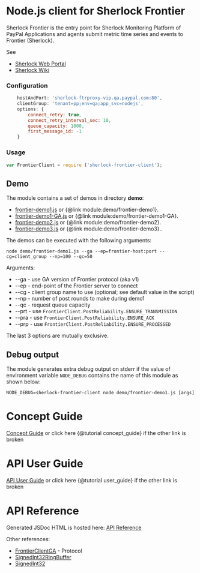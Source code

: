 Node.js client for Sherlock Frontier
===============================

Sherlock Frontier is the entry point for Sherlock Monitoring Platform of PayPal Applications and agents submit metric time series and events to Frontier (Sherlock).

See

* [Sherlock Web Portal](http://sherlock)
* [Sherlock Wiki](https://engineering.paypalcorp.com/confluence/display/Monitoring/Sherlock)

### Configuration

```js
    hostAndPort: 'sherlock-ftrproxy-vip.qa.paypal.com:80',
    clientGroup: 'tenant=pp;env=qa;app_svc=nodejs',
    options: {
        connect_retry: true,
        connect_retry_interval_sec: 10,
        queue_capacity: 1000,
        first_message_id: -1
    }
```

### Usage

```js
var FrontierClient = require ('sherlock-frontier-client');
```

## Demo
The module contains a set of demos in directory **demo**:

 * [frontier-demo1.js](https://github.paypal.com/NodeInfra/node-sherlock-frontier-client/blob/master/demo/frontier-demo1.js) or {@link module:demo/frontier-demo1}.
 * [frontier-demo1-GA.js](https://github.paypal.com/NodeInfra/node-sherlock-frontier-client/blob/master/demo/frontier-demo1-GA.js) or {@link module:demo/frontier-demo1-GA}.
 * [frontier-demo2.js](https://github.paypal.com/NodeInfra/node-sherlock-frontier-client/blob/master/demo/frontier-demo2.js) or {@link module:demo/frontier-demo2}.
 * [frontier-demo3.js](https://github.paypal.com/NodeInfra/node-sherlock-frontier-client/blob/master/demo/frontier-demo3.js) or {@link module:demo/frontier-demo3}..

The demos can be executed with the following arguments:
````
node demo/frontier-demo1.js --ga --ep=frontier-host:port --cg=client_group --np=100 --qc=50
````

Arguments:

* --ga - use GA version of Frontier protocol (aka v1)
* --ep - end-point of the Frontier server to connect
* --cg - client group name to use (optional; see default value in the script)
* --np - number of post rounds to make during demo1
* --qc - request queue capacity
* --prt - use ``FrontierClient.PostReliability.ENSURE_TRANSMISSION``
* --pra - use ``FrontierClient.PostReliability.ENSURE_ACK``
* --prp - use ``FrontierClient.PostReliability.ENSURE_PROCESSED``

The last 3 options are mutually exclusive.

## Debug output
The module generates extra debug output on stderr if the value of environment variable ``NODE_DEBUG`` contains the name of this module as shown below:

````
NODE_DEBUG=sherlock-frontier-client node demo/frontier-demo1.js [args]
````

# Concept Guide
[Concept Guide](https://github.paypal.com/NodeInfra/node-sherlock-frontier-client/blob/master/tutorials/concept_guide.md) or click here {@tutorial concept_guide} if the other link is broken

# API User Guide
[API User Guide](https://github.paypal.com/NodeInfra/node-sherlock-frontier-client/blob/master/tutorials/user_guide.md) or click here {@tutorial user_guide} if the other link is broken

# API Reference
Generated JSDoc HTML is hosted here:
[API Reference](https://github.paypal.com/pages/NodeInfra/node-sherlock-frontier-client/)

Other references:

- [FrontierClientGA](FrontierClientGA.html) - Protocol
- [SignedInt32RingBuffer](SignedInt32RingBuffer.html)
- [SignedInt32](SignedInt32.html)

